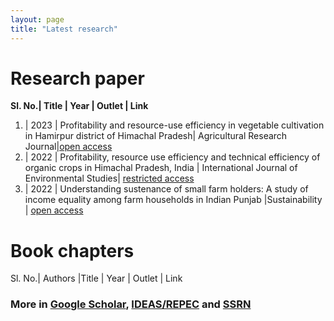 ```yaml
---
layout: page
title: "Latest research"
---
```

# Research paper #

**Sl. No.| Title | Year | Outlet | Link**
1. | 2023 | Profitability and resource-use efficiency in vegetable cultivation in Hamirpur district of Himachal Pradesh| Agricultural Research Journal|[open access](https://www.indianjournals.com/ijor.aspx?target=ijor:jre&volume=60&issue=4&article=019&type=pdf)
2. | 2022 | Profitability, resource use efficiency and technical efficiency of organic crops in Himachal Pradesh, India | International Journal of Environmental Studies| [restricted access](https://www.tandfonline.com/doi/full/10.1080/00207233.2022.2037337)
3. | 2022 | Understanding sustenance of small farm holders: A study of income equality among farm households in Indian Punjab |Sustainability | [open access](https://www.mdpi.com/2071-1050/14/20/13438)
# Book chapters #

Sl. No.| Authors |Title | Year | Outlet | Link
### More in [Google Scholar](https://scholar.google.com/citations?user=2th48MoAAAAJ&hl=en), [IDEAS/REPEC](https://ideas.repec.org/f/psi1088.html) and [SSRN](https://privpapers.ssrn.com/sol3/cf_dev/AbsByAuth.cfm?per_id=470) ###

